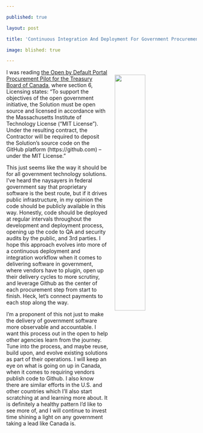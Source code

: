 ---
published: true
layout: post
title: 'Continuous Integration And Deployment For Government Procurement'
image: blished: true
---

<p><a href="https://buyandsell.gc.ca/procurement-data/tender-notice/PW-17-00786791"><img src="https://s3.amazonaws.com/kinlane-productions2/canada/open-by-default-portal-procurement.png" align="right" width="40%" style="padding: 15px;" /></a>
<p>I was reading <a href="https://buyandsell.gc.ca/procurement-data/tender-notice/PW-17-00786791">the Open by Default Portal Procurement Pilot for the Treasury Board of Canada</a>, where section 6, Licensing states: “To support the objectives of the open government initiative, the Solution must be open source and licensed in accordance with the Massachusetts Institute of Technology License (“MIT License”). Under the resulting contract, the Contractor will be required to deposit the Solution’s source code on the GitHub platform (https://github.com) – under the MIT License.”

<p>This just seems like the way it should be for all government technology solutions. I’ve heard the naysayers in federal government say that proprietary software is the best route, but if it drives public infrastructure, in my opinion the code should be publicly available in this way. Honestly, code should be deployed at regular intervals throughout the development and deployment process, opening up the code to QA and security audits by the public, and 3rd parties. I hope this approach evolves into more of a continuous deployment and integration workflow when it comes to delivering software in government, where vendors have to plugin, open up their delivery cycles to more scrutiny, and leverage Github as the center of each procurement step from start to finish. Heck, let’s connect payments to each stop along the way.

<p>I’m a proponent of this not just to make the delivery of government software more observable and accountable. I want this process out in the open to help other agencies learn from the journey. Tune into the process, and maybe reuse, build upon, and evolve existing solutions as part of their operations. I will keep an eye on what is going on up in Canada, when it comes to requiring vendors publish code to Github. I also know there are similar efforts in the U.S. and other countries which I’ll also start scratching at and learning more about. It is definitely a healthy pattern I’d like to see more of, and I will continue to invest time shining a light on any government taking a lead like Canada is.


